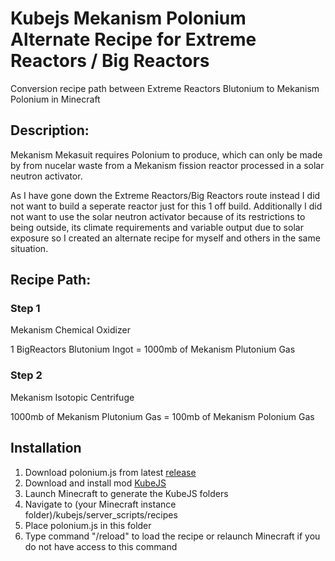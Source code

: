 # Kubejs Mekanism Polonium Alternate Recipe for Extreme Reactors / Big Reactors
 Conversion recipe path between Extreme Reactors Blutonium to Mekanism Polonium in Minecraft

## Description:
Mekanism Mekasuit requires Polonium to produce, which can only be made by from nucelar waste from a Mekanism fission reactor processed in a solar neutron activator. 

As I have gone down the Extreme Reactors/Big Reactors route instead I did not want to build a seperate reactor just for this 1 off build. Additionally I did not want to use the solar neutron activator because of its restrictions to being outside, its climate requirements and variable output due to solar exposure so I created an alternate recipe for myself and others in the same situation.

 ## Recipe Path:

 ### Step 1
Mekanism Chemical Oxidizer

1 BigReactors Blutonium Ingot = 1000mb of Mekanism Plutonium Gas

### Step 2
Mekanism Isotopic Centrifuge

1000mb of Mekanism Plutonium Gas = 100mb of Mekanism Polonium Gas

## Installation
1. Download polonium.js from latest [release](https://github.com/Fenris42/Kubejs_Polonium_Recipe/releases)
2. Download and install mod [KubeJS](https://www.curseforge.com/minecraft/mc-mods/kubejs)
3. Launch Minecraft to generate the KubeJS folders
4. Navigate to (your Minecraft instance folder)/kubejs/server_scripts/recipes
5. Place polonium.js in this folder
6. Type command "/reload" to load the recipe or relaunch Minecraft if you do not have access to this command
